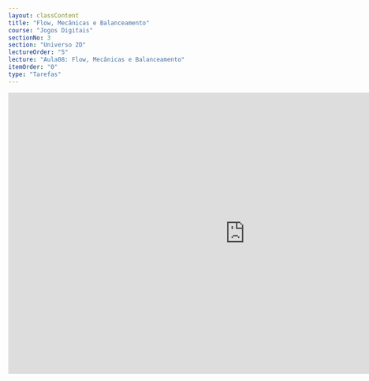 ```yaml
---
layout: classContent
title: "Flow, Mecânicas e Balanceamento"
course: "Jogos Digitais"
sectionNo: 3
section: "Universo 2D"
lectureOrder: "5"
lecture: "Aula08: Flow, Mecânicas e Balanceamento"
itemOrder: "0"
type: "Tarefas"
---
```


<iframe src="https://docs.google.com/presentation/d/e/2PACX-1vRrDW7QedOk_q9YXpjDgVRNM369afbSk4s4zyxAAeIuJewe4d-U0M8F4AqHEanux8mTM9Fc6ifUyry7/embed?start=false&loop=false&delayms=3000" frameborder="0" width="960" height="569" allowfullscreen="true" mozallowfullscreen="true" webkitallowfullscreen="true"></iframe>
